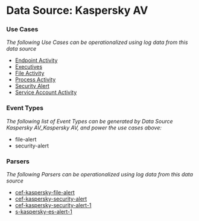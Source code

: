 Data Source: Kaspersky AV
=========================

### Use Cases

_The following Use Cases can be operationalized using log data from this data source_

* [Endpoint Activity](usecase_endpoint_activity.md)
* [Executives](usecase_executives.md)
* [File Activity](usecase_file_activity.md)
* [Process Activity](usecase_process_activity.md)
* [Security Alert](usecase_security_alert.md)
* [Service Account Activity](usecase_service_account_activity.md)


### Event Types

_The following list of Event Types can be generated by Data Source Kaspersky AV_Kaspersky AV, and power the use cases above:_

- file-alert
- security-alert


### Parsers

_The following Parsers can be operationalized using log data from this data source_

* [cef-kaspersky-file-alert](parserContent_cef-kaspersky-file-alert.md)
* [cef-kaspersky-security-alert](parserContent_cef-kaspersky-security-alert.md)
* [cef-kaspersky-security-alert-1](parserContent_cef-kaspersky-security-alert-1.md)
* [s-kaspersky-es-alert-1](parserContent_s-kaspersky-es-alert-1.md)
